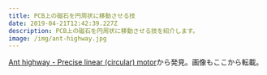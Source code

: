 ```yaml
---
title: PCB上の磁石を円周状に移動させる技
date: 2019-04-21T12:42:39.227Z
description: PCB上の磁石を円周状に移動させる技を紹介します。
image: /img/ant-highway.jpg
---
```

[Ant highway - Precise linear (circular) motor](https://hackaday.io/project/164821-ant-highway-precise-linear-circular-motor)から発見。画像もここから転載。
